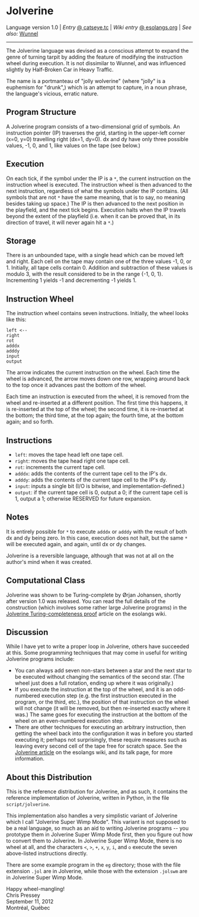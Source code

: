 Jolverine
=========

Language version 1.0
| _Entry_ [@ catseye.tc](https://catseye.tc/node/Jolverine)
| _Wiki entry_ [@ esolangs.org](https://esolangs.org/wiki/Jolverine)
| _See also:_ [Wunnel](https://codeberg.org/catseye/Wunnel#wunnel)

- - - -

The Jolverine language was devised as a conscious attempt to expand the
genre of turning tarpit by adding the feature of modifying the instruction
wheel during execution.  It is not dissimilar to Wunnel, and was influenced
slightly by Half-Broken Car in Heavy Traffic.

The name is a portmanteau of "jolly wolverine" (where "jolly" is a euphemism
for "drunk",) which is an attempt to capture, in a noun phrase, the language's
vicious, erratic nature.

Program Structure
-----------------

A Jolverine program consists of a two-dimensional grid of symbols.  An
instruction pointer (IP) traverses the grid, starting in the upper-left
corner (x=0, y=0) travelling right (dx=1, dy=0).  dx and dy have only
three possible values, -1, 0, and 1, like values on the tape (see below.)

Execution
---------

On each tick, if the symbol under the IP is a `*`, the current instruction on
the instruction wheel is executed.  The instruction wheel is then advanced to
the next instruction, regardless of what the symbols under the IP contains.
(All symbols that are not `*` have the same meaning, that is to say, no
meaning besides taking up space.)  The IP is then advanced to the next
position in the playfield, and the next tick begins.  Execution halts when
the IP travels beyond the extent of the playfield (i.e. when it can be proved
that, in its direction of travel, it will never again hit a `*`.)

Storage
-------

There is an unbounded tape, with a single head which can be moved left
and right.  Each cell on the tape may contain one of the three values -1, 0,
or 1.  Initially, all tape cells contain 0.  Addition and subtraction of these
values is modulo 3, with the result considered to be in the range {-1, 0, 1}.
Incrementing 1 yields -1 and decrementing -1 yields 1.

Instruction Wheel
-----------------

The instruction wheel contains seven instructions.  Initially, the wheel looks
like this:

    left <--
    right
    rot
    adddx
    adddy
    input
    output

The arrow indicates the current instruction on the wheel.  Each time the
wheel is advanced, the arrow moves down one row, wrapping around back
to the top once it advances past the bottom of the wheel.

Each time an instruction is executed from the wheel, it is removed from the
wheel and re-inserted at a different position.  The first time this happens, it
is re-inserted at the top of the wheel; the second time, it is re-inserted at
the bottom; the third time, at the top again; the fourth time, at the bottom
again; and so forth.

Instructions
------------

*   `left`: moves the tape head left one tape cell.
*   `right`: moves the tape head right one tape cell.
*   `rot`: increments the current tape cell.
*   `adddx`: adds the contents of the current tape cell to the IP's dx.
*   `adddy`: adds the contents of the current tape cell to the IP's dy.
*   `input`: inputs a single bit (I/O is bitwise, and implementation-defined.)
*   `output`: if the current tape cell is 0, output a 0; if the current tape
    cell is 1, output a 1; otherwise RESERVED for future expansion.

Notes
-----

It is entirely possible for `*` to execute `adddx` or `adddy` with the result
of both dx and dy being zero.  In this case, execution does not halt, but
the same `*` will be executed again, and again, until dx or dy changes.

Jolverine is a reversible language, although that was not at all on the
author's mind when it was created.

Computational Class
-------------------

Jolverine was shown to be Turing-complete by Ørjan Johansen, shortly after
version 1.0 was released.  You can read the full details of the construction
(which involves some rather large Jolverine programs) in the
[Jolverine Turing-completeness proof][] article on the esolangs wiki.

[Jolverine Turing-completeness proof]: http://esolangs.org/wiki/Jolverine_Turing-completeness_proof

Discussion
----------

While I have yet to write a proper loop in Jolverine, others have succeeded
at this.  Some programming techniques that may come in useful for writing
Jolverine programs include:

*   You can always add seven non-stars between a star and the next star to
    be executed without changing the semantics of the second star.  (The
    wheel just does a full rotation, ending up where it was originally.)
*   If you execute the instruction at the top of the wheel, and it is an
    odd-numbered execution step (e.g. the first instruction executed in
    the program, or the third, etc.), the position of that instruction on
    the wheel will not change (it will be removed, but then re-inserted
    exactly where it was.)  The same goes for executing the instruction at
    the bottom of the wheel on an even-numbered execution step.
*   There are other techniques for executing an arbitrary instruction,
    then getting the wheel back into the configuration it was in before
    you started executing it; perhaps not surprisingly, these require
    measures such as leaving every second cell of the tape free for
    scratch space.  See the [Jolverine article][] on the esolangs wiki, and
    its talk page, for more information.

[Jolverine article]: http://esolangs.org/wiki/Jolverine

About this Distribution
-----------------------

This is the reference distribution for Jolverine, and as such, it contains
the reference implementation of Jolverine, written in Python, in the file
`script/jolverine`.

This implementation also handles a very simplistic variant of Jolverine
which I call "Jolverine Super Wimp Mode".  This variant is not supposed to
be a real language, so much as an aid to writing Jolverine programs -- you
prototype them in Jolverine Super Wimp Mode first, then you figure out how to
convert them to Jolverine.  In Jolverine Super Wimp Mode, there is no
wheel at all, and the characters `<`, `>`, `+`, `x`, `y`, `i`, and `o`
execute the seven above-listed instructions directly.

There are some example program in the `eg` directory; those with the file
extension `.jol` are in Jolverine, while those with the extension `.jolswm`
are in Jolverine Super Wimp Mode.

Happy wheel-mangling!  
Chris Pressey  
September 11, 2012  
Montréal, Québec

